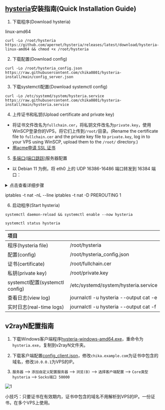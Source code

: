 ## [hysteria](https://github.com/apernet/hysteria/releases)安装指南(Quick Installation Guide)

1. 下载程序(Download hysteria)

linux-amd64
```
curl -Lo /root/hysteria https://github.com/apernet/hysteria/releases/latest/download/hysteria-linux-amd64 && chmod +x /root/hysteria
```

2. 下载配置(Download config)

```
curl -Lo /root/hysteria_config.json https://raw.githubusercontent.com/chika0801/hysteria-install/main/config_server.json
```

3. 下载systemctl配置(Download systemctl config)

```
curl -Lo /etc/systemd/system/hysteria.service https://raw.githubusercontent.com/chika0801/hysteria-install/main/hysteria.service
```

4. 上传证书和私钥(Upload certificate and private key)

- 将证书文件改名为`fullchain.cer`，将私钥文件改名为`private.key`，使用WinSCP登录你的VPS，将它们上传到`/root/`目录。(Rename the certificate file to `fullchain.cer` and the private key file to `private.key`, log in to your VPS using WinSCP, upload them to the `/root/` directory.)
- [用acme申请 SSL 证书](https://github.com/chika0801/Xray-install#1%E7%94%A8acme%E7%94%B3%E8%AF%B7-ssl-%E8%AF%81%E4%B9%A6)

5. [多端口(端口跳跃)](https://hysteria.network/zh/docs/port-hopping/#%e6%9c%8d%e5%8a%a1%e7%ab%af%e9%85%8d%e7%bd%ae)服务器配置

- 以 Debian 11 为例，将 eth0 上的 UDP 16386-16486 端口转发到 16384 端口：

<details><summary>点击查看详细步骤</summary>

```
apt install -y iptables
```

```
iptables -t nat -A PREROUTING -i eth0 -p udp --dport 16386:16486 -j DNAT --to-destination :16384
```

```
iptables-save > /root/iptables
```

```
cat > /etc/network/if-pre-up.d/iptables << EOF
#!/bin/sh
/sbin/iptables-restore < /root/iptables
EOF
```

```
chmod +x /etc/network/if-pre-up.d/iptables
```

</details>

iptables -t nat -nL --line
iptables -t nat -D PREROUTING 1


6. 启动程序(Start hysteria)

```
systemctl daemon-reload && systemctl enable --now hysteria
```

```
systemctl status hysteria
```

| 项目 | |
| :--- | :--- |
| 程序(hysteria file) | /root/hysteria |
| 配置(config) | /root/hysteria_config.json |
| 证书(certificate) | /root/fullchain.cer |
| 私钥(private key) | /root/private.key |
| systemctl配置(systemctl config) | /etc/systemd/system/hysteria.service |
| 查看日志(view log) | journalctl -u hysteria --output cat -e |
| 实时日志(real-time logs) | journalctl -u hysteria --output cat -f |

## v2rayN配置指南

1. 下载Windows客户端程序[hysteria-windows-amd64.exe](https://github.com/HyNetwork/hysteria/releases/latest/download/hysteria-windows-amd64.exe)，重命令为`hysteria.exe`，复制到v2rayN文件夹。

2. 下载客户端配置[config_client.json](https://raw.githubusercontent.com/chika0801/hysteria-install/main/config_clinet.json)，修改`chika.example.com`为证书中包含的域名，修改`10.0.0.1`为VPS的IP。

3. `服务器` ——> `添加自定义配置服务器` ——> `浏览(B)` ——> `选择客户端配置` ——> `Core类型 hysteria` ——> `Socks端口 50000`

![1](https://user-images.githubusercontent.com/88967758/195763557-f9706952-f2fc-466f-9787-bf00d138562d.jpg)

小技巧：只要证书在有效期内，证书中包含的域名不用解析到VPS的IP。一份证书，在多个VPS上使用。
